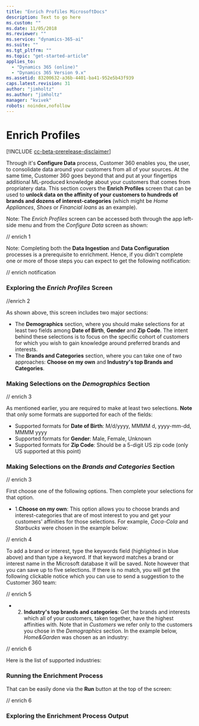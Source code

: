 ```yaml
---
title: "Enrich Profiles MicrosoftDocs"
description: Text to go here
ms.custom: ""
ms.date: 11/05/2018
ms.reviewer: ""
ms.service: "dynamics-365-ai"
ms.suite: ""
ms.tgt_pltfrm: ""
ms.topic: "get-started-article"
applies_to: 
  - "Dynamics 365 (online)"
  - "Dynamics 365 Version 9.x"
ms.assetid: 83200632-a36b-4401-ba41-952e5b43f939
caps.latest.revision: 31
author: "jimholtz"
ms.author: "jimholtz"
manager: "kvivek"
robots: noindex,nofollow
---
```

# Enrich Profiles

[!INCLUDE [cc-beta-prerelease-disclaimer](../includes/cc-beta-prerelease-disclaimer.md)]

Through it's **Configure Data** process, Customer 360 enables you, the user, to consolidate data around your customers from all of your sources. At the same time, Customer 360 goes beyond that and put at your fingertips additional ML-produced knowledge about your customers that comes from propriatery data. This section covers the **Enrich Profiles** screen that can be used to **unlock data on the affinity of your customers to hundreds of brands and dozens of interest-categories** (which might be *Home Appliances*, *Shoes* or *Financial loans* as an example).

Note: The *Enrich Profiles* screen can be accessed both through the app left-side menu and from the *Configure Data* screen as shown:

// enrich 1

Note: Completing both the **Data Ingestion** and **Data Configuration** processes is a prerequisite to enrichment. Hence, if you didn't complete one or more of those steps you can expect to get the following notification:

// enrich notification

### Exploring the *Enrich Profiles* Screen

//enrich 2

As shown above, this screen includes two major sections:
- The **Demographics** section, where you should make selections for at least two fields among **Date of Birth**, **Gender** and **Zip Code**. The intent behind these selections is to focus on the specific cohort of customers for which you wish to gain knowledge around preferred brands and interests. 
- The **Brands and Categories** section, where you can take one of two approaches: **Choose on my own** and **Industry's top Brands and Categories**.

### Making Selections on the *Demographics* Section

// enrich 3

As mentioned earlier, you are required to make at least two selections. 
**Note** that only some formats are supported for each of the fields:
- Supported formats for **Date of Birth**: M/d/yyyy, MMMM d, yyyy-mm-dd, MMMM yyyy
- Supported formats for **Gender**: Male, Female, Unknown
- Supported formats for **Zip Code**: Should be a 5-digit US zip code (only US supported at this point)

### Making Selections on the *Brands and Categories* Section

// enrich 3

First choose one of the following options. Then complete your selections for that option.
- 1.**Choose on my own**: This option allows you to choose brands and interest-categories that are of most interest to you and get your customers' affinities for those selections. For example, *Coca-Cola* and *Starbucks* were chosen in the example below:
  
// enrich 4

To add a brand or interest, type the keywords field (highlighted in blue above) and than type a keyword. If that keyword matches a brand or interest name in the Microsoft database it will be saved. Note however that you can save up to five selections. If there is no match, you will get the following clickable notice which you can use to send a suggestion to the Customer 360 team:

// enrich 5

- 2. **Industry's top brands and categories**: Get the brands and interests which all of your customers, taken together, have the highest affinities with. Note that in *Customers* we refer only to the customers you chose in the *Demographics* section. In the example below, *Home&Garden* was chosen as an industry:
  
// enrich 6

Here is the list of supported industries: 
  
### Running the Enrichment Process
That can be easily done via the **Run** button at the top of the screen:

// enrich 6

### Exploring the Enrichment Process Output


